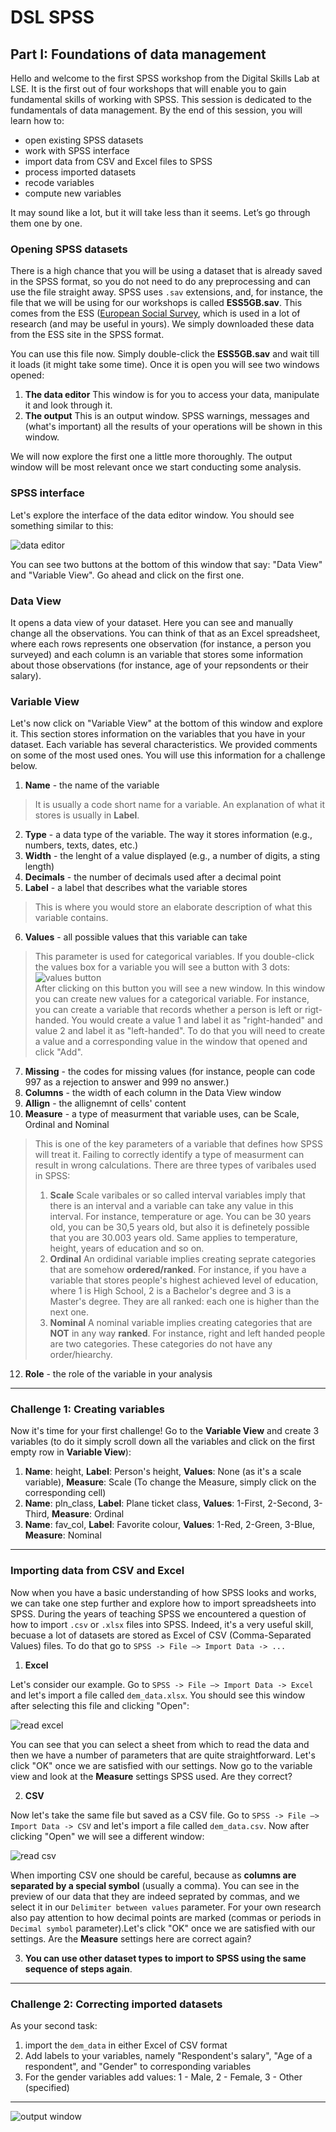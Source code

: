 # DSL SPSS 

## Part I: Foundations of data management 

Hello and welcome to the first SPSS workshop from the Digital Skills Lab at LSE. It is the first out of four workshops that will enable you to gain fundamental skills of working with SPSS. 
This session is dedicated to the fundamentals of data management. By the end of this session, you will learn how to:

- open existing SPSS datasets
- work with SPSS interface
- import data from CSV and Excel files to SPSS
- process imported datasets
- recode variables
- compute new variables

It may sound like a lot, but it will take less than it seems. Let’s go through them one by one. 

### Opening SPSS datasets

There is a high chance that you will be using a dataset that is already saved in the SPSS format, so you do not need to do any preprocessing and can use the file straight away. SPSS uses `.sav` extensions, and, for instance, the file that we will be using for our workshops is called **ESS5GB.sav**. This comes from the ESS ([European Social Survey](https://www.europeansocialsurvey.org), which is used in a lot of research (and may be useful in yours). We simply downloaded these data from the ESS site in the SPSS format. 

You can use this file now. Simply double-click the **ESS5GB.sav** and wait till it loads (it might take some time). Once it is open you will see two windows opened:

1. **The data editor**
This window is for you to access your data, manipulate it and look through it.
2. **The output**
This is an output window. SPSS warnings, messages and (what's important) all the results of your operations will be shown in this window.

We will now explore the first one a little more thoroughly. The output window will be most relevant once we start conducting some analysis. 

### SPSS interface

Let's explore the interface of the data editor window. You should see something similar to this:

![data editor](./img/data_edit.png)

You can see two buttons at the bottom of this window that say: "Data View" and "Variable View". Go ahead and click on the first one. 

### Data View

It opens a data view of your dataset. Here you can see and manually change all the observations. You can think of that as an Excel spreadsheet, where each rows represents one observation (for instance, a person you surveyed) and each column is an variable that stores some information about those observations (for instance, age of your repsondents or their salary). 

### Variable View

Let's now click on "Variable View" at the bottom of this window and explore it. This section stores information on the variables that you have in your dataset. Each variable has several characteristics. We provided comments on some of the most used ones. You will use this information for a challenge below.

1. **Name** - the name of the variable 
> It is usually a code short name for a variable. An explanation of what it stores is usually in **Label**.
2. **Type** - a data type of the variable. The way it stores information (e.g., numbers, texts, dates, etc.)
3. **Width** - the lenght of a value displayed (e.g., a number of digits, a sting length)
4. **Decimals** - the number of decimals used after a decimal point
5. **Label** - a label that describes what the variable stores
> This is where you would store an elaborate description of what this variable contains. 
6. **Values** - all possible values that this variable can take
> This parameter is used for categorical variables. If you double-click the values box for a variable you will see a button with 3 dots:
![values button](./img/values.png)  
> After clicking on this button you will see a new window. In this window you can create new values for a categorical variable. For instance, you can create a variable that records whether a person is left or rigt-handed. You would create a value 1 and label it as "right-handed" and value 2 and label it as "left-handed". To do that you will need to create a value and a corresponding value in the window that opened and click "Add".
7. **Missing** - the codes for missing values (for instance, people can code 997 as a rejection to answer and 999 no answer.)
9. **Columns** - the width of each column in the Data View window
10. **Allign** - the allignemnt of cells' content
11. **Measure** - a type of measurment that variable uses, can be Scale, Ordinal and Nominal 
> This is one of the key parameters of a variable that defines how SPSS will treat it. Failing to correctly identify a type of measurment can result in wrong calculations. There are three types of varibales used in SPSS:
> 1. **Scale** Scale varibales or so called interval variables imply that there is an interval and a variable can take any value in this interval. For instance, temperature or age. You can be 30 years old, you can be 30,5 years old, but also it is definetely possible that you are 30.003 years old. Same applies to temperature, height, years of education and so on. 
> 2. **Ordinal** An ordidinal variable implies creating seprate categories that are somehow **ordered/ranked**. For instance, if you have a variable that stores people's highest achieved level of education, where 1 is High School, 2 is a Bachelor's degree and 3 is a Master's degree. They are all ranked: each one is higher than the next one. 
> 3. **Nominal** A nominal variable implies creating categories that are **NOT** in any way **ranked**. For instance, right and left handed people are two categories. These categories do not have any order/hiearchy. 
12. **Role** - the role of the variable in your analysis

---

### Challenge 1: Creating variables

Now it's time for your first challenge! Go to the **Variable View** and create 3 variables (to do it simply scroll down all the variables and click on the first empty row in **Variable View**):

1. **Name**: height, **Label**: Person's height, **Values**: None (as it's a scale variable), **Measure**: Scale (To change the Measure, simply click on the corresponding cell)
2. **Name**: pln_class, **Label**: Plane ticket class, **Values**: 1-First, 2-Second, 3-Third, **Measure**: Ordinal
3. **Name**: fav_col, **Label**: Favorite colour, **Values**: 1-Red, 2-Green, 3-Blue, **Measure**: Nominal

---

### Importing data from CSV and Excel

Now when you have a basic understanding of how SPSS looks and works, we can take one step further and explore how to import spreadsheets into SPSS. During the years of teaching SPSS we encountered a question of how to import `.csv` or `.xlsx` files into SPSS. Indeed, it's a very useful skill, becuase a lot of datasets are stored as Excel of CSV (Comma-Separated Values) files. To do that go to `SPSS -> File –> Import Data -> ...`

1. **Excel**

Let's consider our example. Go to `SPSS -> File –> Import Data -> Excel` and let's import a file called `dem_data.xlsx`. You should see this window after selecting this file and clicking "Open":

![read excel](./img/read_excel.png)

You can see that you can select a sheet from which to read the data and then we have a number of parameters that are quite straightforward. Let's click "OK" once we are satisfied with our settings. Now go to the variable view and look at the **Measure** settings SPSS used. Are they correct? 


2. **CSV**

Now let's take the same file but saved as a CSV file. Go to `SPSS -> File –> Import Data -> CSV` and let's import a file called `dem_data.csv`. Now after clicking "Open" we will see a different window:

![read csv](./img/read_csv.png)

When importing CSV one should be careful, because as **columns are separated by a special symbol** (usually a comma). You can see in the preview of our data that they are indeed seprated by commas, and we select it in our `Delimiter between values` parameter. For your own research also pay attention to how decimal points are marked (commas or periods in `Decimal symbol` parameter).Let's click "OK" once we are satisfied with our settings. Are the **Measure** settings here are correct again?

3. **You can use other dataset types to import to SPSS using the same sequence of steps again**.

---

### Challenge 2: Correcting imported datasets

As your second task:

1. import the `dem_data` in either Excel of CSV format
2. Add labels to your variables, namely  "Respondent's salary", "Age of a respondent",  and "Gender" to corresponding variables
3. For the gender variables add values: 1 - Male, 2 - Female, 3 - Other (specified)


---


![output window](./img/output.png)